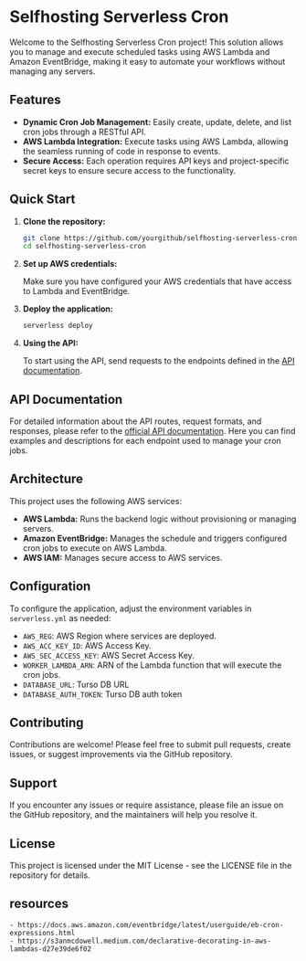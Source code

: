 # Selfhosting Serverless Cron

Welcome to the Selfhosting Serverless Cron project! This solution allows you to manage and execute scheduled tasks using AWS Lambda and Amazon EventBridge, making it easy to automate your workflows without managing any servers.

## Features

- **Dynamic Cron Job Management:** Easily create, update, delete, and list cron jobs through a RESTful API.
- **AWS Lambda Integration:** Execute tasks using AWS Lambda, allowing the seamless running of code in response to events.
- **Secure Access:** Each operation requires API keys and project-specific secret keys to ensure secure access to the functionality.

## Quick Start

1. **Clone the repository:**

   ```bash
   git clone https://github.com/yourgithub/selfhosting-serverless-cron.git
   cd selfhosting-serverless-cron
   ```

2. **Set up AWS credentials:**

   Make sure you have configured your AWS credentials that have access to Lambda and EventBridge.

3. **Deploy the application:**

   ```bash
   serverless deploy
   ```

4. **Using the API:**

   To start using the API, send requests to the endpoints defined in the [API documentation](https://serverless-cron.apidog.io/).

## API Documentation

For detailed information about the API routes, request formats, and responses, please refer to the [official API documentation](https://serverless-cron.apidog.io/). Here you can find examples and descriptions for each endpoint used to manage your cron jobs.

## Architecture

This project uses the following AWS services:

- **AWS Lambda:** Runs the backend logic without provisioning or managing servers.
- **Amazon EventBridge:** Manages the schedule and triggers configured cron jobs to execute on AWS Lambda.
- **AWS IAM:** Manages secure access to AWS services.

## Configuration

To configure the application, adjust the environment variables in `serverless.yml` as needed:

- `AWS_REG`: AWS Region where services are deployed.
- `AWS_ACC_KEY_ID`: AWS Access Key.
- `AWS_SEC_ACCESS_KEY`: AWS Secret Access Key.
- `WORKER_LAMBDA_ARN`: ARN of the Lambda function that will execute the cron jobs.
- `DATABASE_URL`: Turso DB URL
- `DATABASE_AUTH_TOKEN`: Turso DB auth token


## Contributing

Contributions are welcome! Please feel free to submit pull requests, create issues, or suggest improvements via the GitHub repository.

## Support

If you encounter any issues or require assistance, please file an issue on the GitHub repository, and the maintainers will help you resolve it.

## License

This project is licensed under the MIT License - see the LICENSE file in the repository for details.


## resources

    - https://docs.aws.amazon.com/eventbridge/latest/userguide/eb-cron-expressions.html
    - https://s3anmcdowell.medium.com/declarative-decorating-in-aws-lambdas-d27e39de6f02
